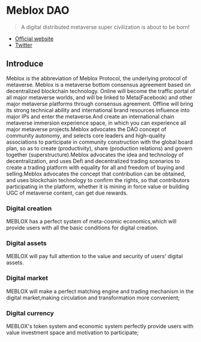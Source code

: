 # Meblox DAO
> A digital distributed metaverse super civilization is about to be born!
+ [Official website](https://www.meblox.io)
+ [Twitter](https://twitter.com/MebloxProtocol)
## Introduce
Meblox is the abbreviation of Meblox Protocol, the underlying protocol of metaverse. Meblox is a metaverse bottom consensus agreement based on decentralized blockchain technology. Online will become the traffic portal of all major metaverse worlds, and will be linked to Meta(Facebook) and other major metaverse platforms through consensus agreement. Offline will bring its strong technical ability and international brand resources influence into major IPs and enter the metaverse.And create an international chain metaverse immersion experience space, in which you can experience all major metaverse projects.Meblox advocates the DAO concept of community autonomy, and selects core leaders and high-quality associations to participate in community construction with the global board plan, so as to create (productivity), share (production relations) and govern together (superstructure).Meblox advocates the idea and technology of decentralization, and uses Defi and decentralized trading scenarios to create a trading platform with equality for all and freedom of buying and selling.Meblox advocates the concept that contribution can be obtained, and uses blockchain technology to confirm the rights, so that contributors participating in the platform, whether it is mining in force value or building UGC of metaverse content, can get due rewards.
### Digital creation
MEBLOX has a perfect system of meta-cosmic economics,which will provide users with all the basic conditions for digital creation.
### Digital assets
MEBLOX will pay full attention to the value and security of users' digital assets.
### Digital market
MEBLOX will make a perfect matching engine and trading mechanism in the digital market,making circulation and transformation more convenient;
### Digital currency
MEBLOX's token system and economic system perfectly provide users with value investment space and motivation to participate;
